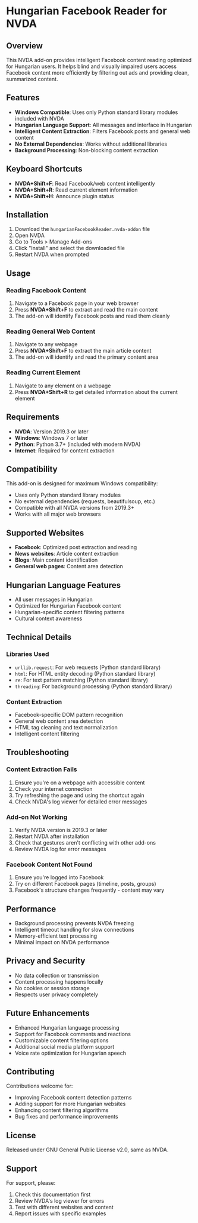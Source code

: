 # Hungarian Facebook Reader for NVDA

## Overview

This NVDA add-on provides intelligent Facebook content reading optimized for Hungarian users. It helps blind and visually impaired users access Facebook content more efficiently by filtering out ads and providing clean, summarized content.

## Features

- **Windows Compatible**: Uses only Python standard library modules included with NVDA
- **Hungarian Language Support**: All messages and interface in Hungarian
- **Intelligent Content Extraction**: Filters Facebook posts and general web content
- **No External Dependencies**: Works without additional libraries
- **Background Processing**: Non-blocking content extraction

## Keyboard Shortcuts

- **NVDA+Shift+F**: Read Facebook/web content intelligently
- **NVDA+Shift+R**: Read current element information
- **NVDA+Shift+H**: Announce plugin status

## Installation

1. Download the `hungarianFacebookReader.nvda-addon` file
2. Open NVDA
3. Go to Tools > Manage Add-ons
4. Click "Install" and select the downloaded file
5. Restart NVDA when prompted

## Usage

### Reading Facebook Content
1. Navigate to a Facebook page in your web browser
2. Press **NVDA+Shift+F** to extract and read the main content
3. The add-on will identify Facebook posts and read them cleanly

### Reading General Web Content
1. Navigate to any webpage
2. Press **NVDA+Shift+F** to extract the main article content
3. The add-on will identify and read the primary content area

### Reading Current Element
1. Navigate to any element on a webpage
2. Press **NVDA+Shift+R** to get detailed information about the current element

## Requirements

- **NVDA**: Version 2019.3 or later
- **Windows**: Windows 7 or later
- **Python**: Python 3.7+ (included with modern NVDA)
- **Internet**: Required for content extraction

## Compatibility

This add-on is designed for maximum Windows compatibility:
- Uses only Python standard library modules
- No external dependencies (requests, beautifulsoup, etc.)
- Compatible with all NVDA versions from 2019.3+
- Works with all major web browsers

## Supported Websites

- **Facebook**: Optimized post extraction and reading
- **News websites**: Article content extraction
- **Blogs**: Main content identification
- **General web pages**: Content area detection

## Hungarian Language Features

- All user messages in Hungarian
- Optimized for Hungarian Facebook content
- Hungarian-specific content filtering patterns
- Cultural context awareness

## Technical Details

### Libraries Used
- `urllib.request`: For web requests (Python standard library)
- `html`: For HTML entity decoding (Python standard library)
- `re`: For text pattern matching (Python standard library)
- `threading`: For background processing (Python standard library)

### Content Extraction
- Facebook-specific DOM pattern recognition
- General web content area detection
- HTML tag cleaning and text normalization
- Intelligent content filtering

## Troubleshooting

### Content Extraction Fails
1. Ensure you're on a webpage with accessible content
2. Check your internet connection
3. Try refreshing the page and using the shortcut again
4. Check NVDA's log viewer for detailed error messages

### Add-on Not Working
1. Verify NVDA version is 2019.3 or later
2. Restart NVDA after installation
3. Check that gestures aren't conflicting with other add-ons
4. Review NVDA log for error messages

### Facebook Content Not Found
1. Ensure you're logged into Facebook
2. Try on different Facebook pages (timeline, posts, groups)
3. Facebook's structure changes frequently - content may vary

## Performance

- Background processing prevents NVDA freezing
- Intelligent timeout handling for slow connections
- Memory-efficient text processing
- Minimal impact on NVDA performance

## Privacy and Security

- No data collection or transmission
- Content processing happens locally
- No cookies or session storage
- Respects user privacy completely

## Future Enhancements

- Enhanced Hungarian language processing
- Support for Facebook comments and reactions
- Customizable content filtering options
- Additional social media platform support
- Voice rate optimization for Hungarian speech

## Contributing

Contributions welcome for:
- Improving Facebook content detection patterns
- Adding support for more Hungarian websites
- Enhancing content filtering algorithms
- Bug fixes and performance improvements

## License

Released under GNU General Public License v2.0, same as NVDA.

## Support

For support, please:
1. Check this documentation first
2. Review NVDA's log viewer for errors
3. Test with different websites and content
4. Report issues with specific examples